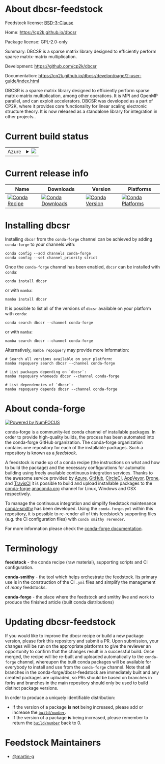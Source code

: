 About dbcsr-feedstock
=====================

Feedstock license: [BSD-3-Clause](https://github.com/conda-forge/dbcsr-feedstock/blob/main/LICENSE.txt)

Home: https://cp2k.github.io/dbcsr

Package license: GPL-2.0-only

Summary: DBCSR is a sparse matrix library designed to efficiently perform sparse matrix-matrix multiplication.

Development: https://github.com/cp2k/dbcsr

Documentation: https://cp2k.github.io/dbcsr/develop/page/2-user-guide/index.html

DBCSR is a sparse matrix library designed to efficiently perform sparse matrix-matrix multiplication, among other operations. It is MPI and OpenMP parallel, and can exploit accelerators. DBCSR was developed as a part of CP2K, where it provides core functionality for linear scaling electronic structure theory. It is now released as a standalone library for integration in other projects..

Current build status
====================


<table>
    
  <tr>
    <td>Azure</td>
    <td>
      <details>
        <summary>
          <a href="https://dev.azure.com/conda-forge/feedstock-builds/_build/latest?definitionId=25050&branchName=main">
            <img src="https://dev.azure.com/conda-forge/feedstock-builds/_apis/build/status/dbcsr-feedstock?branchName=main">
          </a>
        </summary>
        <table>
          <thead><tr><th>Variant</th><th>Status</th></tr></thead>
          <tbody><tr>
              <td>linux_64_python3.10.____cpython</td>
              <td>
                <a href="https://dev.azure.com/conda-forge/feedstock-builds/_build/latest?definitionId=25050&branchName=main">
                  <img src="https://dev.azure.com/conda-forge/feedstock-builds/_apis/build/status/dbcsr-feedstock?branchName=main&jobName=linux&configuration=linux%20linux_64_python3.10.____cpython" alt="variant">
                </a>
              </td>
            </tr><tr>
              <td>linux_64_python3.11.____cpython</td>
              <td>
                <a href="https://dev.azure.com/conda-forge/feedstock-builds/_build/latest?definitionId=25050&branchName=main">
                  <img src="https://dev.azure.com/conda-forge/feedstock-builds/_apis/build/status/dbcsr-feedstock?branchName=main&jobName=linux&configuration=linux%20linux_64_python3.11.____cpython" alt="variant">
                </a>
              </td>
            </tr><tr>
              <td>linux_64_python3.12.____cpython</td>
              <td>
                <a href="https://dev.azure.com/conda-forge/feedstock-builds/_build/latest?definitionId=25050&branchName=main">
                  <img src="https://dev.azure.com/conda-forge/feedstock-builds/_apis/build/status/dbcsr-feedstock?branchName=main&jobName=linux&configuration=linux%20linux_64_python3.12.____cpython" alt="variant">
                </a>
              </td>
            </tr><tr>
              <td>linux_64_python3.9.____cpython</td>
              <td>
                <a href="https://dev.azure.com/conda-forge/feedstock-builds/_build/latest?definitionId=25050&branchName=main">
                  <img src="https://dev.azure.com/conda-forge/feedstock-builds/_apis/build/status/dbcsr-feedstock?branchName=main&jobName=linux&configuration=linux%20linux_64_python3.9.____cpython" alt="variant">
                </a>
              </td>
            </tr><tr>
              <td>osx_64_python3.10.____cpython</td>
              <td>
                <a href="https://dev.azure.com/conda-forge/feedstock-builds/_build/latest?definitionId=25050&branchName=main">
                  <img src="https://dev.azure.com/conda-forge/feedstock-builds/_apis/build/status/dbcsr-feedstock?branchName=main&jobName=osx&configuration=osx%20osx_64_python3.10.____cpython" alt="variant">
                </a>
              </td>
            </tr><tr>
              <td>osx_64_python3.11.____cpython</td>
              <td>
                <a href="https://dev.azure.com/conda-forge/feedstock-builds/_build/latest?definitionId=25050&branchName=main">
                  <img src="https://dev.azure.com/conda-forge/feedstock-builds/_apis/build/status/dbcsr-feedstock?branchName=main&jobName=osx&configuration=osx%20osx_64_python3.11.____cpython" alt="variant">
                </a>
              </td>
            </tr><tr>
              <td>osx_64_python3.12.____cpython</td>
              <td>
                <a href="https://dev.azure.com/conda-forge/feedstock-builds/_build/latest?definitionId=25050&branchName=main">
                  <img src="https://dev.azure.com/conda-forge/feedstock-builds/_apis/build/status/dbcsr-feedstock?branchName=main&jobName=osx&configuration=osx%20osx_64_python3.12.____cpython" alt="variant">
                </a>
              </td>
            </tr><tr>
              <td>osx_64_python3.9.____cpython</td>
              <td>
                <a href="https://dev.azure.com/conda-forge/feedstock-builds/_build/latest?definitionId=25050&branchName=main">
                  <img src="https://dev.azure.com/conda-forge/feedstock-builds/_apis/build/status/dbcsr-feedstock?branchName=main&jobName=osx&configuration=osx%20osx_64_python3.9.____cpython" alt="variant">
                </a>
              </td>
            </tr>
          </tbody>
        </table>
      </details>
    </td>
  </tr>
</table>

Current release info
====================

| Name | Downloads | Version | Platforms |
| --- | --- | --- | --- |
| [![Conda Recipe](https://img.shields.io/badge/recipe-dbcsr-green.svg)](https://anaconda.org/conda-forge/dbcsr) | [![Conda Downloads](https://img.shields.io/conda/dn/conda-forge/dbcsr.svg)](https://anaconda.org/conda-forge/dbcsr) | [![Conda Version](https://img.shields.io/conda/vn/conda-forge/dbcsr.svg)](https://anaconda.org/conda-forge/dbcsr) | [![Conda Platforms](https://img.shields.io/conda/pn/conda-forge/dbcsr.svg)](https://anaconda.org/conda-forge/dbcsr) |

Installing dbcsr
================

Installing `dbcsr` from the `conda-forge` channel can be achieved by adding `conda-forge` to your channels with:

```
conda config --add channels conda-forge
conda config --set channel_priority strict
```

Once the `conda-forge` channel has been enabled, `dbcsr` can be installed with `conda`:

```
conda install dbcsr
```

or with `mamba`:

```
mamba install dbcsr
```

It is possible to list all of the versions of `dbcsr` available on your platform with `conda`:

```
conda search dbcsr --channel conda-forge
```

or with `mamba`:

```
mamba search dbcsr --channel conda-forge
```

Alternatively, `mamba repoquery` may provide more information:

```
# Search all versions available on your platform:
mamba repoquery search dbcsr --channel conda-forge

# List packages depending on `dbcsr`:
mamba repoquery whoneeds dbcsr --channel conda-forge

# List dependencies of `dbcsr`:
mamba repoquery depends dbcsr --channel conda-forge
```


About conda-forge
=================

[![Powered by
NumFOCUS](https://img.shields.io/badge/powered%20by-NumFOCUS-orange.svg?style=flat&colorA=E1523D&colorB=007D8A)](https://numfocus.org)

conda-forge is a community-led conda channel of installable packages.
In order to provide high-quality builds, the process has been automated into the
conda-forge GitHub organization. The conda-forge organization contains one repository
for each of the installable packages. Such a repository is known as a *feedstock*.

A feedstock is made up of a conda recipe (the instructions on what and how to build
the package) and the necessary configurations for automatic building using freely
available continuous integration services. Thanks to the awesome service provided by
[Azure](https://azure.microsoft.com/en-us/services/devops/), [GitHub](https://github.com/),
[CircleCI](https://circleci.com/), [AppVeyor](https://www.appveyor.com/),
[Drone](https://cloud.drone.io/welcome), and [TravisCI](https://travis-ci.com/)
it is possible to build and upload installable packages to the
[conda-forge](https://anaconda.org/conda-forge) [anaconda.org](https://anaconda.org/)
channel for Linux, Windows and OSX respectively.

To manage the continuous integration and simplify feedstock maintenance
[conda-smithy](https://github.com/conda-forge/conda-smithy) has been developed.
Using the ``conda-forge.yml`` within this repository, it is possible to re-render all of
this feedstock's supporting files (e.g. the CI configuration files) with ``conda smithy rerender``.

For more information please check the [conda-forge documentation](https://conda-forge.org/docs/).

Terminology
===========

**feedstock** - the conda recipe (raw material), supporting scripts and CI configuration.

**conda-smithy** - the tool which helps orchestrate the feedstock.
                   Its primary use is in the construction of the CI ``.yml`` files
                   and simplify the management of *many* feedstocks.

**conda-forge** - the place where the feedstock and smithy live and work to
                  produce the finished article (built conda distributions)


Updating dbcsr-feedstock
========================

If you would like to improve the dbcsr recipe or build a new
package version, please fork this repository and submit a PR. Upon submission,
your changes will be run on the appropriate platforms to give the reviewer an
opportunity to confirm that the changes result in a successful build. Once
merged, the recipe will be re-built and uploaded automatically to the
`conda-forge` channel, whereupon the built conda packages will be available for
everybody to install and use from the `conda-forge` channel.
Note that all branches in the conda-forge/dbcsr-feedstock are
immediately built and any created packages are uploaded, so PRs should be based
on branches in forks and branches in the main repository should only be used to
build distinct package versions.

In order to produce a uniquely identifiable distribution:
 * If the version of a package **is not** being increased, please add or increase
   the [``build/number``](https://docs.conda.io/projects/conda-build/en/latest/resources/define-metadata.html#build-number-and-string).
 * If the version of a package **is** being increased, please remember to return
   the [``build/number``](https://docs.conda.io/projects/conda-build/en/latest/resources/define-metadata.html#build-number-and-string)
   back to 0.

Feedstock Maintainers
=====================

* [@martin-g](https://github.com/martin-g/)

